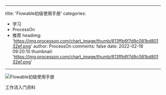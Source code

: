 
---
title: 'Flowable初级使用手册'
categories: 
 - 学习
 - ProcessOn
 - 推荐
headimg: 'https://img.processon.com/chart_image/thumb/613ffb6f7d9c081bd80132ef.png'
author: ProcessOn
comments: false
date: 2022-02-16 09:20:10
thumbnail: 'https://img.processon.com/chart_image/thumb/613ffb6f7d9c081bd80132ef.png'
---

<div>   
<img class="thumb" alt="Flowable初级使用手册" src="https://img.processon.com/chart_image/thumb/613ffb6f7d9c081bd80132ef.png" referrerpolicy="no-referrer">
<p>工作流入门资料</p>  
</div>
            